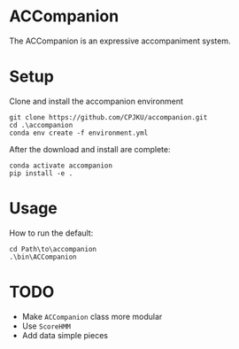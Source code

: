 # ACCompanion

The ACCompanion is an expressive accompaniment system.

# Setup

Clone and install the accompanion environment
```shell
git clone https://github.com/CPJKU/accompanion.git
cd .\accompanion
conda env create -f environment.yml
```

After the download and install are complete:
```shell
conda activate accompanion
pip install -e .
```

# Usage

How to run the default:
```shell
cd Path\to\accompanion
.\bin\ACCompanion
```

# TODO

* Make `ACCompanion` class more modular
* Use `ScoreHMM`
* Add data simple pieces


